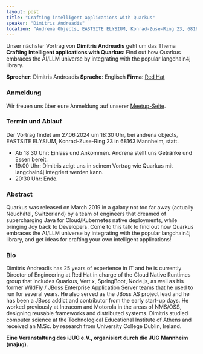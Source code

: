 ```yaml
---
layout: post
title: "Crafting intelligent applications with Quarkus"
speaker: "Dimitris Andreadis"
location: "Andrena Objects, EASTSITE ELYSIUM, Konrad-Zuse-Ring 23, 68163 Mannheim"
---
```


Unser nächster Vortrag von **Dimitris Andreadis** geht um das Thema **Crafting intelligent applications with Quarkus**: Find out how Quarkus embraces the AI/LLM universe by integrating with the popular langchain4j library.

**Sprecher**: Dimitris Andreadis **Sprache**: Englisch **Firma**: [Red Hat](https://quarkus.io/)

### Anmeldung
Wir freuen uns über eure Anmeldung auf unserer [Meetup-Seite](https://www.meetup.com/mannheim-java-usergroup/events/301337967/).


### Termin und Ablauf
Der Vortrag findet am 27.06.2024 um 18:30 Uhr, bei andrena objects, EASTSITE ELYSIUM, Konrad-Zuse-Ring 23 in 68163 Mannheim, statt.
* Ab 18:30 Uhr: Einlass und Ankommen. Andrena stellt uns Getränke und Essen bereit.
* 19:00 Uhr: Dimitris zeigt uns in seinem Vortrag wie Quarkus mit langchain4j integriert werden kann.
* 20:30 Uhr: Ende.

### Abstract
Quarkus was released on March 2019 in a galaxy not too far away (actually Neuchâtel, Switzerland) by a team of engineers that dreamed of supercharging Java for Cloud/Kubernetes native deployments, while bringing Joy back to Developers. Come to this talk to find out how Quarkus embraces the AI/LLM universe by integrating with the popular langchain4j library, and get ideas for crafting your own intelligent applications!

### Bio
Dimitris Andreadis has 25 years of experience in IT and he is currently Director of Engineering at Red Hat in charge of the Cloud Native Runtimes group that includes Quarkus, Vert.x, SpringBoot, Node.js, as well as his former WildFly / JBoss Enterprise Application Server teams that he used to run for several years. He also served as the JBoss AS project lead and he has been a JBoss addict and contributor from the early start-up days. He worked previously at Intracom and Motorola in the areas of NMS/OSS, designing reusable frameworks and distributed systems. Dimitris studied computer science at the Technological Educational Institute of Athens and received an M.Sc. by research from University College Dublin, Ireland.


**Eine Veranstaltung des iJUG e.V., organisiert durch die JUG Mannheim (majug).**